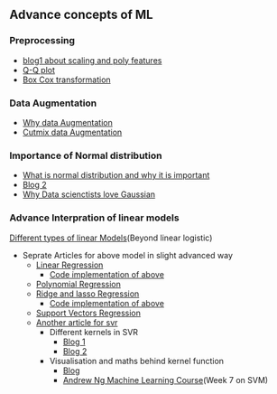 ## Advance concepts of ML


### Preprocessing
* [blog1 about scaling and poly features](https://medium.com/@samchaaa/preprocessing-why-you-should-generate-polynomial-features-first-before-standardizing-892b4326a91d)
* [Q-Q plot](https://medium.com/@premal.matalia/q-q-plot-in-linear-regression-explained-ab040567d86f#:~:text=Quantile%2DQuantile%20(Q%2DQ)%20plot,Normal%2C%20exponential%20or%20Uniform%20distribution.)
* [Box Cox transformation](https://www.geeksforgeeks.org/box-cox-transformation-using-python/#:~:text=provide%20this%20function.-,Implementation,normal%20distribution%20to%20normal%20distribution.)

### Data Augmentation
* [Why data Augmentation](https://towardsdatascience.com/image-augmentation-for-deep-learning-using-keras-and-histogram-equalization-9329f6ae5085)
* [Cutmix data Augmentation](https://towardsdatascience.com/cutmix-a-new-strategy-for-data-augmentation-bbc1c3d29aab#9087)

### Importance of Normal distribution
* [What is normal distribution and why it is important](https://medium.com/analytics-vidhya/the-normal-distribution-for-data-scientists-6de041a01cb9#:~:text=The%20normal%20distribution%20is%20a,in%20the%20data%20science%20curriculum.)
* [Blog 2](https://towardsdatascience.com/the-powers-of-normal-distribution-4cbb06e4a955)
* [Why Data scienctists love Gaussian](https://towardsdatascience.com/why-data-scientists-love-gaussian-6e7a7b726859)

### Advance Interpration of linear models

[Different types of linear Models](https://www.listendata.com/2018/03/regression-analysis.html)(Beyond linear logistic)
   * Seprate Articles for above model in slight advanced way
      *  [Linear Regression](https://towardsdatascience.com/linear-regression-understanding-the-theory-7e53ac2831b5)
          * [Code implementation of above](https://towardsdatascience.com/linear-regression-python-implementation-ae0d95348ac4)
      *  [Polynomial Regression](https://towardsdatascience.com/machine-learning-polynomial-regression-with-python-5328e4e8a386)
      *  [Ridge and lasso Regression](https://towardsdatascience.com/intro-to-linear-model-selection-and-regularization-d47bd2c5d54)
          * [Code implementation of above](https://towardsdatascience.com/how-to-perform-lasso-and-ridge-regression-in-python-3b3b75541ad8)
      *  [Support Vectors Regression](https://medium.com/coinmonks/support-vector-regression-or-svr-8eb3acf6d0ff) 
      *  [Another article for svr](https://towardsdatascience.com/support-vector-machines-svm-c9ef22815589)
          * Different kernels in SVR
              * [Blog 1](https://towardsdatascience.com/kernel-function-6f1d2be6091)
              * [Blog 2](https://data-flair.training/blogs/svm-kernel-functions/)
          * Visualisation and maths behind kernel function
              *  [Blog](https://medium.com/@ranasinghiitkgp/mathematics-behind-support-vector-machine-4e8130b83840)
              *  [Andrew Ng Machine Learning Course](https://www.coursera.org/learn/machine-learning?utm_source=gg&utm_medium=sem&utm_content=94-BrandedSearch-IN&campaignid=1776545273&adgroupid=69298819109&device=c&keyword=andrew%20ng%20machine%20learning&matchtype=e&network=g&devicemodel=&adpostion=&creativeid=346568280203&hide_mobile_promo&gclid=CjwKCAjw4MP5BRBtEiwASfwALzyGYi4D5J_62JGqbcjpXWsrHk5Ke-ZFoCO26Dp6vWwf5deUu1xbfxoCZh0QAvD_BwE)(Week 7 on SVM)
      
